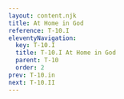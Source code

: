```yaml
---
layout: content.njk
title: At Home in God
reference: T-10.I
eleventyNavigation:
  key: T-10.I
  title: T-10.I At Home in God
  parent: T-10
  order: 2
prev: T-10.in
next: T-10.II
---
```



<div id=2 class=zero-height></div>


